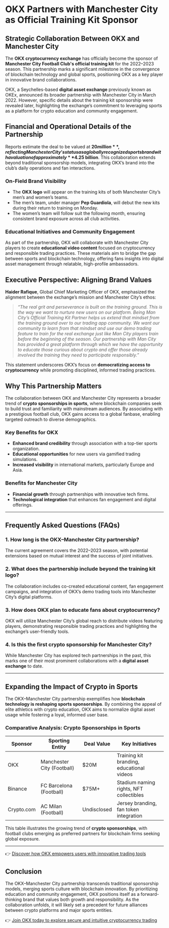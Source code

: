 # OKX Partners with Manchester City as Official Training Kit Sponsor  

## Strategic Collaboration Between OKX and Manchester City  

The **OKX cryptocurrency exchange** has officially become the sponsor of **Manchester City Football Club's official training kit** for the 2022–2023 season. This partnership marks a significant milestone in the convergence of blockchain technology and global sports, positioning OKX as a key player in innovative brand collaborations.  

OKX, a Seychelles-based **digital asset exchange** previously known as OKEx, announced its broader partnership with Manchester City in March 2022. However, specific details about the training kit sponsorship were revealed later, highlighting the exchange’s commitment to leveraging sports as a platform for crypto education and community engagement.  

## Financial and Operational Details of the Partnership  

Reports estimate the deal to be valued at **$20 million**, reflecting Manchester City’s status as a globally recognized sports brand with a valuation of approximately **$4.25 billion**. This collaboration extends beyond traditional sponsorship models, integrating OKX’s brand into the club’s daily operations and fan interactions.  

### On-Field Brand Visibility  
- The **OKX logo** will appear on the training kits of both Manchester City’s men’s and women’s teams.  
- The men’s team, under manager **Pep Guardiola**, will debut the new kits during their return to training on Monday.  
- The women’s team will follow suit the following month, ensuring consistent brand exposure across all club activities.  

### Educational Initiatives and Community Engagement  
As part of the partnership, OKX will collaborate with Manchester City players to create **educational video content** focused on cryptocurrency and responsible trading practices. These materials aim to bridge the gap between sports and blockchain technology, offering fans insights into digital asset management through relatable, high-profile ambassadors.  

## Executive Perspective: Aligning Brand Values  

**Haider Rafique**, Global Chief Marketing Officer of OKX, emphasized the alignment between the exchange’s mission and Manchester City’s ethos:  

> _“The real grit and perseverance is built on the training ground. This is the way we want to nurture new users on our platform. Being Man City’s Official Training Kit Partner helps us extend that mindset from the training ground over to our trading app community. We want our community to learn from that mindset and use our demo trading feature to train for the real exchange just like Man City players train before the beginning of the season. Our partnership with Man City has provided a great platform through which we have the opportunity to educate those curious about crypto and offer those already involved the training they need to participate responsibly.”_  

This statement underscores OKX’s focus on **democratizing access to cryptocurrency** while promoting disciplined, informed trading practices.  

## Why This Partnership Matters  

The collaboration between OKX and Manchester City represents a broader trend of **crypto sponsorships in sports**, where blockchain companies seek to build trust and familiarity with mainstream audiences. By associating with a prestigious football club, OKX gains access to a global fanbase, enabling targeted outreach to diverse demographics.  

### Key Benefits for OKX  
- **Enhanced brand credibility** through association with a top-tier sports organization.  
- **Educational opportunities** for new users via gamified trading simulations.  
- **Increased visibility** in international markets, particularly Europe and Asia.  

### Benefits for Manchester City  
- **Financial growth** through partnerships with innovative tech firms.  
- **Technological integration** that enhances fan engagement and digital offerings.  

---

## Frequently Asked Questions (FAQs)  

### 1. How long is the OKX–Manchester City partnership?  
The current agreement covers the 2022–2023 season, with potential extensions based on mutual interest and the success of joint initiatives.  

### 2. What does the partnership include beyond the training kit logo?  
The collaboration includes co-created educational content, fan engagement campaigns, and integration of OKX’s demo trading tools into Manchester City’s digital platforms.  

### 3. How does OKX plan to educate fans about cryptocurrency?  
OKX will utilize Manchester City’s global reach to distribute videos featuring players, demonstrating responsible trading practices and highlighting the exchange’s user-friendly tools.  

### 4. Is this the first crypto sponsorship for Manchester City?  
While Manchester City has explored tech partnerships in the past, this marks one of their most prominent collaborations with a **digital asset exchange** to date.  

---

## Expanding the Impact of Crypto in Sports  

The OKX–Manchester City partnership exemplifies how **blockchain technology is reshaping sports sponsorships**. By combining the appeal of elite athletics with crypto education, OKX aims to normalize digital asset usage while fostering a loyal, informed user base.  

### Comparative Analysis: Crypto Sponsorships in Sports  
| **Sponsor**       | **Sporting Entity**       | **Deal Value** | **Key Initiatives**                     |  
|--------------------|---------------------------|----------------|-----------------------------------------|  
| OKX                | Manchester City (Football) | $20M           | Training kit branding, educational videos |  
| Binance            | FC Barcelona (Football)    | $75M+          | Stadium naming rights, NFT collectibles   |  
| Crypto.com         | AC Milan (Football)        | Undisclosed    | Jersey branding, fan token integration    |  

This table illustrates the growing trend of **crypto sponsorships**, with football clubs emerging as preferred partners for blockchain firms seeking global exposure.  

---

👉 [Discover how OKX empowers users with innovative trading tools](https://bit.ly/okx-bonus)  

## Conclusion  

The OKX–Manchester City partnership transcends traditional sponsorship models, merging sports culture with blockchain innovation. By prioritizing education and community engagement, OKX positions itself as a forward-thinking brand that values both growth and responsibility. As the collaboration unfolds, it will likely set a precedent for future alliances between crypto platforms and major sports entities.  

👉 [Join OKX today to explore secure and intuitive cryptocurrency trading](https://bit.ly/okx-bonus)  
